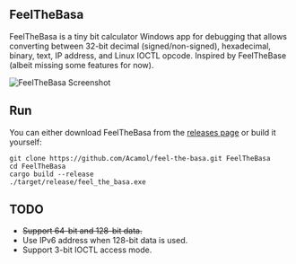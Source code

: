 FeelTheBasa
---

FeelTheBasa is a tiny bit calculator Windows app for debugging that allows converting between 32-bit decimal (signed/non-signed), hexadecimal, binary, text, IP address, and Linux IOCTL opcode.
Inspired by FeelTheBase (albeit missing some features for now).

![FeelTheBasa Screenshot](https://user-images.githubusercontent.com/40899785/137196645-9e436ae1-fb43-4618-bdf1-157ed0a84ebb.png)


Run
---
You can either download FeelTheBasa from the [releases page](https://github.com/Acamol/feel-the-basa/releases) or build it yourself:
```
git clone https://github.com/Acamol/feel-the-basa.git FeelTheBasa
cd FeelTheBasa
cargo build --release
./target/release/feel_the_basa.exe
```

TODO
---
* ~~Support 64-bit and 128-bit data.~~
* Use IPv6 address when 128-bit data is used.
* Support 3-bit IOCTL access mode.
